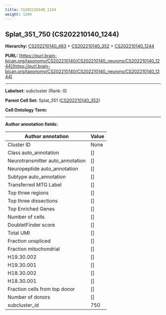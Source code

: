 ```yaml
---
title: CS202210140_1244
weight: 1244
---
```

## Splat_351_750 (CS202210140_1244)
<b>Hierarchy: </b>
[CS202210140_483](../CS202210140_483) >
[CS202210140_352](../CS202210140_352) >
[CS202210140_1244](../CS202210140_1244)

**PURL:** [https://purl.brain-bican.org/taxonomy/CS202210140/CS202210140_neurons/CS202210140_1244](https://purl.brain-bican.org/taxonomy/CS202210140/CS202210140_neurons/CS202210140_1244)

---


**Labelset:** subcluster (Rank: 0)

**Parent Cell Set:** Splat_351 ([CS202210140_352](../CS202210140_352))



**Cell Ontology Term:** 

[MARKER GENES.]: #


---

[TRANSFERRED ANNOTATIONS.]: #


[AUTHOR ANNOTATION FIELDS.]: #


**Author annotation fields:**

| Author annotation | Value |
|-------------------|-------|
|Cluster ID|None|
|Class auto_annotation|[]|
|Neurotransmitter auto_annotation|[]|
|Neuropeptide auto_annotation|[]|
|Subtype auto_annotation|[]|
|Transferred MTG Label|[]|
|Top three regions|[]|
|Top three dissections|[]|
|Top Enriched Genes|[]|
|Number of cells|[]|
|DoubletFinder score|[]|
|Total UMI|[]|
|Fraction unspliced|[]|
|Fraction mitochondrial|[]|
|H19.30.002|[]|
|H19.30.001|[]|
|H18.30.002|[]|
|H18.30.001|[]|
|Fraction cells from top donor|[]|
|Number of donors|[]|
|subcluster_id|750|

